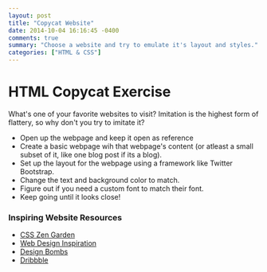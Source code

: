 ```yaml
---
layout: post
title: "Copycat Website"
date: 2014-10-04 16:16:45 -0400
comments: true
summary: "Choose a website and try to emulate it's layout and styles."
categories: ["HTML & CSS"]
---
```


# HTML Copycat Exercise
What's one of your favorite websites to visit? Imitation is the highest form of flattery, so why don't you try to imitate it?

- Open up the webpage and keep it open as reference
- Create a basic webpage wih that webpage's content (or atleast a small subset of it, like one blog post if its a blog).
- Set up the layout for the webpage using a framework like Twitter Bootstrap.
- Change the text and background color to match.
- Figure out if you need a custom font to match their font.
- Keep going until it looks close!

### Inspiring Website Resources
- [CSS Zen Garden](http://www.csszengarden.com)
- [Web Design Inspiration](http://www.webdesign-inspiration.com/)
- [Design Bombs](http://www.designbombs.com/)
- [Dribbble](https://dribbble.com/)